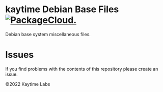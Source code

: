 # kaytime Debian Base Files [![PackageCloud.](https://github.com/kaytime/system-base-files/actions/workflows/build.yml/badge.svg)](https://github.com/kaytime/system-base-files/actions/workflows/build.yml)

Debian base system miscellaneous files.

# Issues

If you find problems with the contents of this repository please create an issue.

©2022 Kaytime Labs
